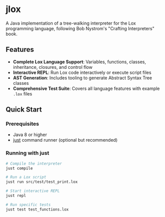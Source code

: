 # jlox

A Java implementation of a tree-walking interpreter for the Lox programming language, following Bob Nystrom's "Crafting Interpreters" book.

## Features

- **Complete Lox Language Support**: Variables, functions, classes, inheritance, closures, and control flow
- **Interactive REPL**: Run Lox code interactively or execute script files
- **AST Generation**: Includes tooling to generate Abstract Syntax Tree classes
- **Comprehensive Test Suite**: Covers all language features with example `.lox` files

## Quick Start

### Prerequisites
- Java 8 or higher
- [just](https://github.com/casey/just) command runner (optional but recommended)

### Running with just

```bash
# Compile the interpreter
just compile

# Run a Lox script
just run src/test/test_print.lox

# Start interactive REPL
just repl

# Run specific tests
just test test_functions.lox
